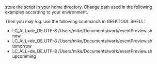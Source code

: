 store the script in your home directory.
Change path used in the following examples according to your environment.

Then you may e.g. use the following commands in GEEKTOOL SHELL:

 * LC_ALL=de_DE.UTF-8 /Users/mike/Documents/work/eventPreview.sh now
 * LC_ALL=de_DE.UTF-8 /Users/mike/Documents/work/eventPreview.sh tomorrow
 * LC_ALL=de_DE.UTF-8 /Users/mike/Documents/work/eventPreview.sh upcomming

